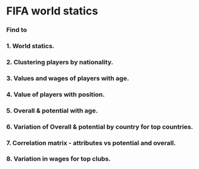 # FIFA world statics

### Find to

### 1. World statics.
### 2. Clustering players by nationality.
### 3. Values and wages of players with age.
### 4. Value of players with position.
### 5. Overall & potential with age.
### 6. Variation of Overall & potential by country for top countries.
### 7. Correlation matrix - attributes vs potential and overall.
### 8. Variation in wages for top clubs.
